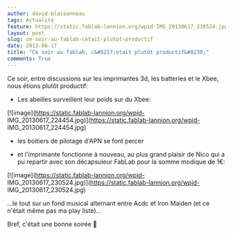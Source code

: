 ```yaml
---
author: david-blaisonneau
tags: Actualité
feature: https://static.fablab-lannion.org/wpid-IMG_20130617_230524.jpg
layout: post
slug: ce-soir-au-fablab-cetait-plutot-productif
date: 2013-06-17
title: "Ce soir au fablab, c&#8217;était plutôt productif&#8230;"
comments: True
---
```

Ce soir, entre discussions sur les imprimantes 3d, les batteries et le Xbee,
nous étions plutôt productif:

* Les abeilles surveillent leur poids sur du Xbee:

[![image](https://static.fablab-lannion.org/wpid-
IMG_20130617_224454.jpg)](https://static.fablab-lannion.org/wpid-
IMG_20130617_224454.jpg)

* les boitiers de pilotage d'APN se font percer

* et l'imprimante fonctionne à nouveau, au plus grand plaisir de Nico qui a pu repartir avec son décapsuleur FabLab pour la somme modique de 1€:

[![image](https://static.fablab-lannion.org/wpid-
IMG_20130617_230524.jpg)](https://static.fablab-lannion.org/wpid-
IMG_20130617_230524.jpg)

…le tout sur un fond musical alternant entre Acdc et Iron Maiden (et ce
n'était même pas ma play liste)…

Bref, c'était une bonne soirée 🙂


